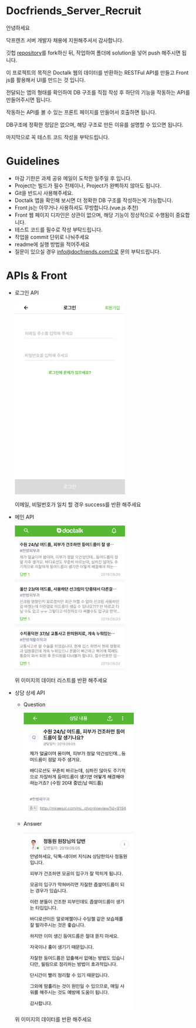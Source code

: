 # Docfriends_Server_Recruit

안녕하세요

닥프렌즈 서버 개발자 채용에 지원해주셔서 감사합니다.

깃헙 [repository](https://github.com/Docfriends/Docfriends_Server_Recruit)를 fork하신 뒤, 작업하여 폴더에 solution을 넣어 push 해주시면 됩니다.


이 프로젝트의 목적은 Doctalk 웹의 데이터를 반환하는 RESTFul API를 만들고 Front js를 활용해서 UI를 만드는 것 입니다.

전달되는 앱의 형태를 확인하여 DB 구조를 직접 작성 후 하단의 기능을 작동하는 API를 만들어주시면 됩니다.

작동하는 API를 볼 수 있는 프론트 페이지를 만들어서 호출하면 됩니다.

DB구조에 정확한 정답은 없으며, 해당 구조로 만든 이유를 설명할 수 있으면 됩니다.

마지막으로 꼭 테스트 코드 작성을 부탁드립니다.

# Guidelines

* 마감 기한은 과제 공유 메일이 도착한 일주일 후 입니다.
* Project는 빌드가 필수 전제이나, Project가 완벽하지 않아도 됩니다.
* Git을 반드시 사용해주세요.
* Doctalk 앱을 확인해 보시면 더 정확한 DB 구조를 작성하는게 가능합니다.
* Front js는 아무거나 사용하셔도 무방합니다.(vue.js 추천)
* Front 웹 페이지 디자인은 상관이 없으며, 해당 기능이 정상적으로 수행됨이 중요합니다.
* 테스트 코드를 필수로 작성 부탁드립니다.
* 작업을 commit 단위로 나눠주세요
* readme에 실행 방법을 적어주세요
* 질문이 있으실 경우 info@docfriends.com으로 문의 부탁드립니다.

# APIs & Front

- 로그인 API

    <img src="example/doctalk_login.PNG" width="300">

    이메일, 비밀번호가 일치 할 경우 success를 반환 해주세요


- 메인 API

    <img src="example/doctalk_main_list.PNG" width="300">

    위 이미지의 데이터 리스트를 반환 해주세요


- 상담 상세 API

    - Question

        <img src="example/doctalk_question.PNG" width="300">

    - Answer

        <img src="example/doctalk_answer.PNG" width="300">

    위 이미지의 데이터를 반환 해주세요